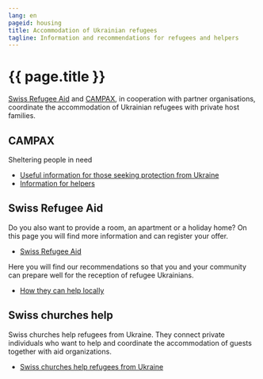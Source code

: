 ```yaml
---
lang: en
pageid: housing
title: Accommodation of Ukrainian refugees
tagline: Information and recommendations for refugees and helpers
---
```

# {{ page.title }}


[Swiss Refugee Aid](https://www.fluechtlingshilfe.ch/aktiv-werden/fuer-ukrainische-gefluechtete) and [CAMPAX](https://campax.org), in cooperation with partner organisations, coordinate the accommodation of Ukrainian refugees with private host families.


## CAMPAX
Sheltering people in need

- [Useful information for those seeking protection from Ukraine](https://campax.org/infos-fuer-ukraine-fluechtende/)
- [Information for helpers](https://campax.org/standwithukraine-infos-fur-helfende/)


## Swiss Refugee Aid
Do you also want to provide a room, an apartment or a holiday home? On this page you will find more information and can register your offer.

- [Swiss Refugee Aid](https://www.fluechtlingshilfe.ch/aktiv-werden/fuer-ukrainische-gefluechtete)

Here you will find our recommendations so that you and your community can prepare well for the reception of refugee Ukrainians.

- [How they can help locally](https://www.fluechtlingshilfe.ch/aktiv-werden/fuer-ukrainische-gefluechtete/so-koennen-sie-lokal-helfen)


## Swiss churches help
Swiss churches help refugees from Ukraine. They connect private individuals who want to help and coordinate the accommodation of guests together with aid organizations.

- [Swiss churches help refugees from Ukraine](https://kirchen-helfen.ch)

